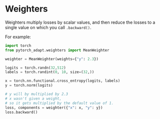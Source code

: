 # Weighters

Weighters multiply losses by scalar values, and then reduce the losses to a single value on which you call ```.backward()```.

For example:
```python
import torch
from pytorch_adapt.weighters import MeanWeighter

weighter = MeanWeighter(weights={"y": 2.3})

logits = torch.randn(32,512)
labels = torch.randint(0, 10, size=(32,))

x = torch.nn.functional.cross_entropy(logits, labels)
y = torch.norm(logits)

# y will by multiplied by 2.3
# x wasn't given a weight, 
# so it gets multiplied by the default value of 1.
loss, components = weighter({"x": x, "y": y})
loss.backward()
```